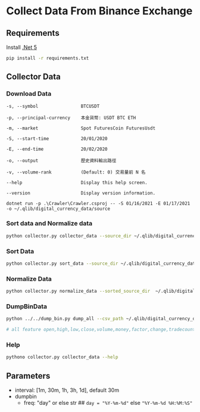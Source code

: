 # Collect Data From Binance Exchange

## Requirements
Install [.Net 5](https://dotnet.microsoft.com/download/dotnet/5.0)
```bash
pip install -r requirements.txt
```

## Collector Data

### Download Data
```
-s, --symbol                BTCUSDT

-p, --principal-currency    本金貨幣: USDT BTC ETH

-m, --market                Spot FuturesCoin FuturesUsdt

-S, --start-time            20/01/2020

-E, --end-time              20/02/2020

-o, --output                歷史資料輸出路徑

-v, --volume-rank           (Default: 0) 交易量前 N 名

--help                      Display this help screen.

--version                   Display version information.
```
```
dotnet run -p .\Crawler\Crawler.csproj -- -S 01/16/2021 -E 01/17/2021 -o ~/.qlib/digital_currency_data/source
```

### Sort data and Normalize data
```bash
python collector.py collector_data --source_dir ~/.qlib/digital_currency_data/source --sorted_source_dir  ~/.qlib/digital_currency_data/sorted_source --normalize_dir ~/.qlib/digital_currency_data/normalize --interval 30m
```

### Sort Data

```bash
python collector.py sort_data --source_dir ~/.qlib/digital_currency_data/source --sorted_source_dir  ~/.qlib/digital_currency_data/sorted_source source --interval 30m
```

### Normalize Data

```bash
python collector.py normalize_data --sorted_source_dir  ~/.qlib/digital_currency_data/sorted_source --normalize_dir ~/.qlib/digital_currency_data/normalize
```

### DumpBinData

```bash
python ../../dump_bin.py dump_all --csv_path ~/.qlib/digital_currency_data/normalize --qlib_dir ~/.qlib/qlib_data/my_data --freq 30m --include_fields open,high,low,close,volume,money,factor,change,tradecount,takerbuyvolume,takerbuyquotevolume

# all feature open,high,low,close,volume,money,factor,change,tradecount,takerbuyvolume,takerbuyquotevolume
```

### Help
```bash
pythono collector.py collector_data --help
```

## Parameters

- interval: [1m, 30m, 1h, 3h, 1d], default 30m
- dumpbin
    - freq: "day" or else str ## `day = "%Y-%m-%d"` else `"%Y-%m-%d %H:%M:%S"`
